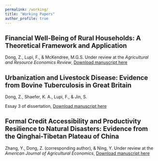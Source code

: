 ```yaml
---
permalink: /working/
title: "Working Papers"
author_profile: true
---
```


## Financial Well-Being of Rural Households: A Theoretical Framework and Application
Dong, Z., Lupi, F., & McKendree, M.G.S.
Under review at the *Agricultural and Resource Economics Review*, [Download manuscript here](http://zekuan-dong.github.io/files/paper4.pdf)

## Urbanization and Livestock Disease: Evidence from Bovine Tuberculosis in Great Britain
Dong, Z., Shaefer, K. A., Lupi, F., & Jin, S.

Essay 3 of dissertation, [Download manuscript here](http://zekuan-dong.github.io/files/paper5.pdf)


## Formal Credit Accessibility and Productivity Resilience to Natural Disasters: Evidence from the Qinghai-Tibetan Plateau of China
Zhang, Y., Dong, Z. (corresponding author), & Ning, Y.
Under review at the *American Journal of Agricultural Economics*, [Download manuscript here](http://zekuan-dong.github.io/files/paper6.pdf)
